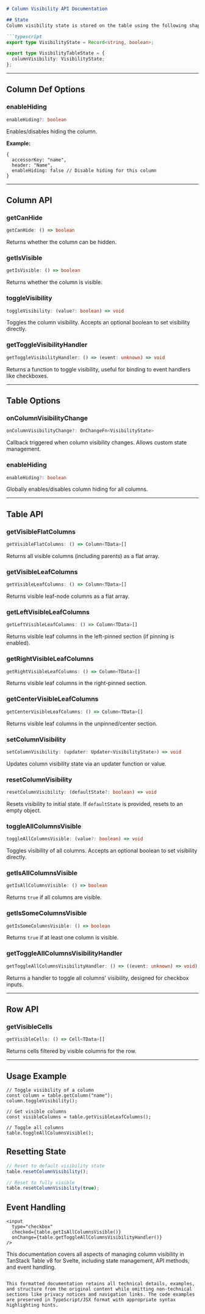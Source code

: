 

```markdown
# Column Visibility API Documentation

## State
Column visibility state is stored on the table using the following shape:

```typescript
export type VisibilityState = Record<string, boolean>;

export type VisibilityTableState = {
  columnVisibility: VisibilityState;
};
```

---

## Column Def Options

### enableHiding
```typescript
enableHiding?: boolean
```
Enables/disables hiding the column.

**Example:**
```tsx
{
  accessorKey: "name",
  header: "Name",
  enableHiding: false // Disable hiding for this column
}
```

---

## Column API

### getCanHide
```typescript
getCanHide: () => boolean
```
Returns whether the column can be hidden.

### getIsVisible
```typescript
getIsVisible: () => boolean
```
Returns whether the column is visible.

### toggleVisibility
```typescript
toggleVisibility: (value?: boolean) => void
```
Toggles the column visibility. Accepts an optional boolean to set visibility directly.

### getToggleVisibilityHandler
```typescript
getToggleVisibilityHandler: () => (event: unknown) => void
```
Returns a function to toggle visibility, useful for binding to event handlers like checkboxes.

---

## Table Options

### onColumnVisibilityChange
```typescript
onColumnVisibilityChange?: OnChangeFn<VisibilityState>
```
Callback triggered when column visibility changes. Allows custom state management.

### enableHiding
```typescript
enableHiding?: boolean
```
Globally enables/disables column hiding for all columns.

---

## Table API

### getVisibleFlatColumns
```typescript
getVisibleFlatColumns: () => Column<TData>[]
```
Returns all visible columns (including parents) as a flat array.

### getVisibleLeafColumns
```typescript
getVisibleLeafColumns: () => Column<TData>[]
```
Returns visible leaf-node columns as a flat array.

### getLeftVisibleLeafColumns
```typescript
getLeftVisibleLeafColumns: () => Column<TData>[]
```
Returns visible leaf columns in the left-pinned section (if pinning is enabled).

### getRightVisibleLeafColumns
```typescript
getRightVisibleLeafColumns: () => Column<TData>[]
```
Returns visible leaf columns in the right-pinned section.

### getCenterVisibleLeafColumns
```typescript
getCenterVisibleLeafColumns: () => Column<TData>[]
```
Returns visible leaf columns in the unpinned/center section.

### setColumnVisibility
```typescript
setColumnVisibility: (updater: Updater<VisibilityState>) => void
```
Updates column visibility state via an updater function or value.

### resetColumnVisibility
```typescript
resetColumnVisibility: (defaultState?: boolean) => void
```
Resets visibility to initial state. If `defaultState` is provided, resets to an empty object.

### toggleAllColumnsVisible
```typescript
toggleAllColumnsVisible: (value?: boolean) => void
```
Toggles visibility of all columns. Accepts an optional boolean to set visibility directly.

### getIsAllColumnsVisible
```typescript
getIsAllColumnsVisible: () => boolean
```
Returns `true` if all columns are visible.

### getIsSomeColumnsVisible
```typescript
getIsSomeColumnsVisible: () => boolean
```
Returns `true` if at least one column is visible.

### getToggleAllColumnsVisibilityHandler
```typescript
getToggleAllColumnsVisibilityHandler: () => ((event: unknown) => void)
```
Returns a handler to toggle all columns' visibility, designed for checkbox inputs.

---

## Row API

### getVisibleCells
```typescript
getVisibleCells: () => Cell<TData>[]
```
Returns cells filtered by visible columns for the row.

---

## Usage Example
```tsx
// Toggle visibility of a column
const column = table.getColumn("name");
column.toggleVisibility();

// Get visible columns
const visibleColumns = table.getVisibleLeafColumns();

// Toggle all columns
table.toggleAllColumnsVisible();
```

## Resetting State
```typescript
// Reset to default visibility state
table.resetColumnVisibility();

// Reset to fully visible
table.resetColumnVisibility(true);
```

## Event Handling
```tsx
<input
  type="checkbox"
  checked={table.getIsAllColumnsVisible()}
  onChange={table.getToggleAllColumnsVisibilityHandler()}
/>
```

This documentation covers all aspects of managing column visibility in TanStack Table v8 for Svelte, including state management, API methods, and event handling.
```

This formatted documentation retains all technical details, examples, and structure from the original content while omitting non-technical sections like privacy notices and navigation links. The code examples are preserved in TypeScript/JSX format with appropriate syntax highlighting hints.